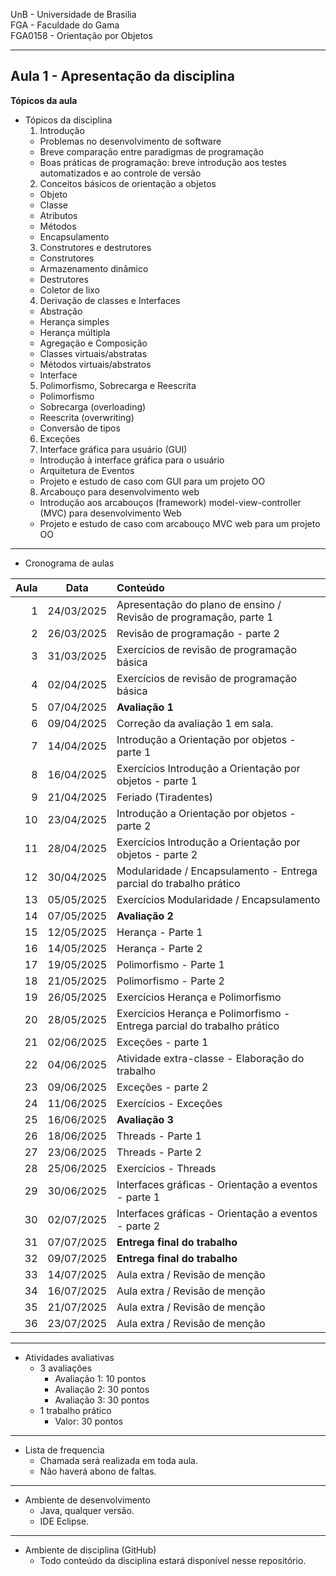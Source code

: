 UnB - Universidade de Brasilia  
FGA - Faculdade do Gama  
FGA0158 - Orientação por Objetos

---

## Aula 1 - Apresentação da disciplina

**Tópicos da aula**
- Tópicos da disciplina  
  1. Introdução  
    - Problemas no desenvolvimento de software
    - Breve comparação entre paradigmas de programação
    - Boas práticas de programação: breve introdução aos testes automatizados e ao controle de versão
  2. Conceitos básicos de orientação a objetos
    - Objeto
    - Classe
    - Atributos
    - Métodos
    - Encapsulamento
  3. Construtores e destrutores
    - Construtores
    - Armazenamento dinâmico
    - Destrutores
    - Coletor de lixo
  4. Derivação de classes e Interfaces
    - Abstração
    - Herança simples
    - Herança múltipla
    - Agregação e Composição
    - Classes virtuais/abstratas
    - Métodos virtuais/abstratos
    - Interface
  5. Polimorfismo, Sobrecarga e Reescrita
    - Polimorfismo
    - Sobrecarga (overloading)
    - Reescrita (overwriting)
    - Conversão de tipos
  6. Exceções
  7. Interface gráfica para usuário (GUI)
    - Introdução à interface gráfica para o usuário
    - Arquitetura de Eventos
    - Projeto e estudo de caso com GUI para um projeto OO
  8. Arcabouço para desenvolvimento web
    - Introdução aos arcabouços (framework) model-view-controller (MVC) para desenvolvimento Web
    - Projeto e estudo de caso com arcabouço MVC web para um projeto OO
---
- Cronograma de aulas

**Aula**  | **Data**                 | **Conteúdo**
---------:|:------------------------:|:----------
1         |   24/03/2025             |  Apresentação do plano de ensino / Revisão de programação, parte 1
2         |   26/03/2025             |  Revisão de programação - parte 2
3         |   31/03/2025             |  Exercícios de revisão de programação básica
4         |   02/04/2025             |  Exercícios de revisão de programação básica
5         |   07/04/2025             |  **Avaliação 1**
6         |   09/04/2025             |  Correção da avaliação 1 em sala. 
7         |   14/04/2025             |  Introdução a Orientação por objetos - parte 1
8         |   16/04/2025             |  Exercícios Introdução a Orientação por objetos - parte 1
9         |   21/04/2025             |  Feriado (Tiradentes)
10        |   23/04/2025             |  Introdução a Orientação por objetos - parte 2
11        |   28/04/2025             |  Exercícios Introdução a Orientação por objetos - parte 2
12        |   30/04/2025             |  Modularidade / Encapsulamento - Entrega parcial do trabalho prático
13        |   05/05/2025             |  Exercícios Modularidade / Encapsulamento
14        |   07/05/2025             |  **Avaliação 2**
15        |   12/05/2025             |  Herança - Parte 1
16        |   14/05/2025             |  Herança - Parte 2
17        |   19/05/2025             |  Polimorfismo - Parte 1
18        |   21/05/2025             |  Polimorfismo - Parte 2
19        |   26/05/2025             |  Exercícios Herança e Polimorfismo
20        |   28/05/2025             |  Exercícios Herança e Polimorfismo - Entrega parcial do trabalho prático
21        |   02/06/2025             |  Exceções - parte 1
22        |   04/06/2025             |  Atividade extra-classe - Elaboração do trabalho
23        |   09/06/2025             |  Exceções - parte 2
24        |   11/06/2025             |  Exercícios - Exceções
25        |   16/06/2025             |  **Avaliação 3**
26        |   18/06/2025             |  Threads - Parte 1
27        |   23/06/2025             |  Threads - Parte 2
28        |   25/06/2025             |  Exercícios - Threads
29        |   30/06/2025             |  Interfaces gráficas - Orientação a eventos - parte 1
30        |   02/07/2025             |  Interfaces gráficas - Orientação a eventos - parte 2
31        |   07/07/2025             |  **Entrega final do trabalho** 
32        |   09/07/2025             |  **Entrega final do trabalho** 
33        |   14/07/2025             |  Aula extra / Revisão de menção
34        |   16/07/2025             |  Aula extra / Revisão de menção
35        |   21/07/2025             |  Aula extra / Revisão de menção
36        |   23/07/2025             |  Aula extra / Revisão de menção                       

---
- Atividades avaliativas
    - 3 avaliações
      - Avaliação 1: 10 pontos
      - Avaliação 2: 30 pontos
      - Avaliação 3: 30 pontos
    - 1 trabalho prático
      - Valor: 30 pontos

---
- Lista de frequencia
    - Chamada será realizada em toda aula. 
    - Não haverá abono de faltas. 

--- 
- Ambiente de desenvolvimento
    - Java, qualquer versão.
    - IDE Eclipse. 
---
- Ambiente de disciplina (GitHub)
    - Todo conteúdo da disciplina estará disponível nesse repositório. 
